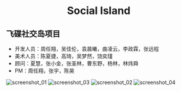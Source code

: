 <p>
    <h1 style='border-bottom:none'  align='center'> Social Island</h1>
</p>

## 飞碟社交岛项目
* 开发人员：周任翔，吴佳伦，袁晨曦，曲凌云，李政霖，张远程
* 美术人员：陈夏捷，高琦，吴梦然，饶奕瑾
* 顾问：夏慧，张小金，张圣林，曹东野，杨林，林炜舜
* PM：周任翔，张宇，陈昊

![screenshot_01](https://user-images.githubusercontent.com/64057282/111729128-557c6b80-88a9-11eb-987e-80f280d8eaae.png)
![screenshot_03](https://user-images.githubusercontent.com/64057282/111729138-5d3c1000-88a9-11eb-8253-0b4175b61d51.png)
![screenshot_02](https://user-images.githubusercontent.com/64057282/111729132-59a88900-88a9-11eb-9ce9-0dab5ca1e35a.png)
![screenshot_04](https://user-images.githubusercontent.com/64057282/111729140-5f05d380-88a9-11eb-9aa0-fc7652955e8f.png)
